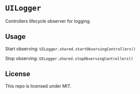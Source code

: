 # `UILogger`

Controllers lifecycle observer for logging.

## Usage

Start observing:
`UILogger.shared.startObservingControllers()`

Stop observing:
`UILogger.shared.stopObservingControllers()`

## License

This repo is licensed under MIT.

